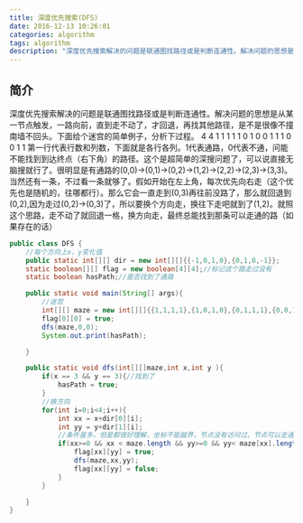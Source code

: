 ```yaml
---
title: 深度优先搜索(DFS)
date: 2016-12-13 10:26:01
categories: algorithm
tags: algorithm
description: "深度优先搜索解决的问题是联通图找路径或是判断连通性。解决问题的思想是从某一节点触发，一路向前，直到走不动了，才回退，再找其他路径，是不是很像不撞南墙不回头。下面给个迷宫的简单例子，分析下过程。"
---
```

## 简介
深度优先搜索解决的问题是联通图找路径或是判断连通性。解决问题的思想是从某一节点触发，一路向前，直到走不动了，才回退，再找其他路径，是不是很像不撞南墙不回头。下面给个迷宫的简单例子，分析下过程。
4 4
1 1 1 1
1 0 1 0
0 1 1 1
0 0 1 1
第一行代表行数和列数，下面就是各行各列。1代表通路，0代表不通，问能不能找到到达终点（右下角）的路径。这个是超简单的深搜问题了，可以说直接无脑搜就行了。很明显是有通路的(0,0)->(0,1)->(0,2)->(1,2)->(2,2)->(2,3)->(3,3)。当然还有一条，不过看一条就够了。假如开始在左上角，每次优先向右走（这个优先也是随机的，往哪都行）。那么它会一直走到(0,3)再往前没路了，那么就回退到(0,2),因为走过(0,2)->(0,3)了，所以要换个方向走，换往下走吧就到了(1,2)。就照这个思路，走不动了就回退一格，换方向走，最终总能找到那条可以走通的路（如果存在的话）
```java
public class DFS {
    //每个方向上x，y变化值
    public static int[][] dir = new int[][]{{-1,0,1,0},{0,1,0,-1}};
    static boolean[][] flag = new boolean[4][4];//标记这个路走过没有
    static boolean hasPath;//是否找到了通路

    public static void main(String[] args){
        //迷宫
        int[][] maze = new int[][]{{1,1,1,1},{1,0,1,0},{0,1,1,1},{0,0,1,1}};//
        flag[0][0] = true;
        dfs(maze,0,0);
        System.out.print(hasPath);

    }

    public static void dfs(int[][]maze,int x,int y ){
        if(x == 3 && y == 3){//找到了
            hasPath = true;
        }
        //换方向
        for(int i=0;i<4;i++){
            int xx = x+dir[0][i];
            int yy = y+dir[1][i];
            //条件虽多，但是都很好理解，坐标不能越界，节点没有访问过，节点可以走通
            if(xx>=0 && xx < maze.length && yy>=0 && yy< maze[xx].length && maze[xx][yy] == 1 && !flag[xx][yy]){
                flag[xx][yy] = true;
                dfs(maze,xx,yy);
                flag[xx][yy] = false;
            }
        }

    }
}

```
